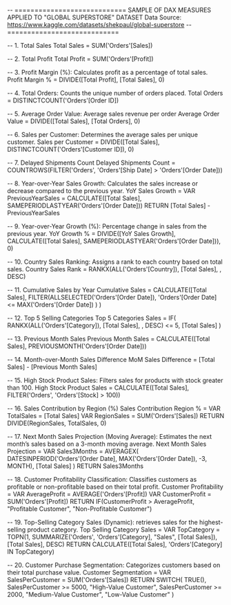 -- ============================
SAMPLE OF DAX MEASURES APPLIED TO "GLOBAL SUPERSTORE" DATASET
Data Source: https://www.kaggle.com/datasets/shekpaul/global-superstore
-- ============================

-- 1. Total Sales
Total Sales = SUM('Orders'[Sales])

-- 2. Total Profit
Total Profit = SUM('Orders'[Profit])

-- 3. Profit Margin (%): Calculates profit as a percentage of total sales.
Profit Margin % = DIVIDE([Total Profit], [Total Sales], 0)

-- 4. Total Orders: Counts the unique number of orders placed.
Total Orders = DISTINCTCOUNT('Orders'[Order ID])

-- 5. Average Order Value: Average sales revenue per order
Average Order Value = DIVIDE([Total Sales], [Total Orders], 0)

-- 6. Sales per Customer: Determines the average sales per unique customer.
Sales per Customer = DIVIDE([Total Sales], DISTINCTCOUNT('Orders'[Customer ID]), 0)

-- 7. Delayed Shipments Count
Delayed Shipments Count = COUNTROWS(FILTER('Orders', 'Orders'[Ship Date] > 'Orders'[Order Date]))

-- 8. Year-over-Year Sales Growth: Calculates the sales increase or decrease compared to the previous year.
YoY Sales Growth = 
VAR PreviousYearSales = CALCULATE([Total Sales], SAMEPERIODLASTYEAR('Orders'[Order Date]))
RETURN [Total Sales] - PreviousYearSales

-- 9. Year-over-Year Growth (%): Percentage change in sales from the previous year.
YoY Growth % = DIVIDE([YoY Sales Growth], CALCULATE([Total Sales], SAMEPERIODLASTYEAR('Orders'[Order Date])), 0)

-- 10. Country Sales Ranking: Assigns a rank to each country based on total sales.
Country Sales Rank = RANKX(ALL('Orders'[Country]), [Total Sales], , DESC)

-- 11. Cumulative Sales by Year
Cumulative Sales = 
CALCULATE([Total Sales],
    FILTER(ALLSELECTED('Orders'[Order Date]),
    'Orders'[Order Date] <= MAX('Orders'[Order Date])
    )
)

-- 12. Top 5 Selling Categories
Top 5 Categories Sales = 
IF(
    RANKX(ALL('Orders'[Category]), [Total Sales], , DESC) <= 5, [Total Sales]
)

-- 13. Previous Month Sales
Previous Month Sales = 
CALCULATE([Total Sales], PREVIOUSMONTH('Orders'[Order Date]))

-- 14. Month-over-Month Sales Difference
MoM Sales Difference = [Total Sales] - [Previous Month Sales]

-- 15. High Stock Product Sales: Filters sales for products with stock greater than 100.
High Stock Product Sales = 
CALCULATE([Total Sales], FILTER('Orders', 'Orders'[Stock] > 100))


-- 16. Sales Contribution by Region (%)
Sales Contribution Region % = 
VAR TotalSales = [Total Sales]
VAR RegionSales = SUM('Orders'[Sales])
RETURN DIVIDE(RegionSales, TotalSales, 0)

-- 17. Next Month Sales Projection (Moving Average): Estimates the next month’s sales based on a 3-month moving average.
Next Month Sales Projection = 
VAR Sales3Months = 
    AVERAGEX(
        DATESINPERIOD('Orders'[Order Date], MAX('Orders'[Order Date]), -3, MONTH),
        [Total Sales]
    )
RETURN Sales3Months

-- 18. Customer Profitability Classification: Classifies customers as profitable or non-profitable based on their total profit.
Customer Profitability = 
VAR AverageProfit = AVERAGE('Orders'[Profit])
VAR CustomerProfit = SUM('Orders'[Profit])
RETURN IF(CustomerProfit > AverageProfit, "Profitable Customer", "Non-Profitable Customer")


-- 19. Top-Selling Category Sales (Dynamic): retrieves sales for the highest-selling product category.
Top Selling Category Sales = 
VAR TopCategory = 
    TOPN(1, SUMMARIZE('Orders', 'Orders'[Category], "Sales", [Total Sales]), [Total Sales], DESC)
RETURN 
    CALCULATE([Total Sales], 'Orders'[Category] IN TopCategory)


-- 20. Customer Purchase Segmentation: Categorizes customers based on their total purchase value.
Customer Segmentation = 
VAR SalesPerCustomer = SUM('Orders'[Sales])
RETURN SWITCH(
    TRUE(),
    SalesPerCustomer >= 5000, "High-Value Customer",
    SalesPerCustomer >= 2000, "Medium-Value Customer",
    "Low-Value Customer"
)
